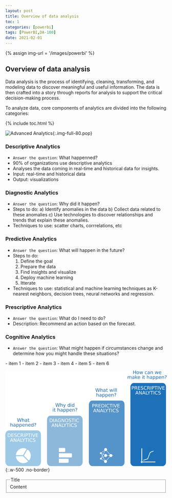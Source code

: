 ```yaml
---
layout: post
title: Overview of data analysis
toc: 1
categories: [powerbi]
tags: [PowerBI,DA-100]
date: 2021-02-01
---
```


{% assign img-url = '/images/powerbi' %}

## Overview of data analysis

Data analysis is the process of identifying, cleaning, transforming, and modeling data to discover meaningful and useful information. The data is then crafted into a story through reports for analysis to support the critical decision-making process.

To analyze data, core components of analytics are divided into the following categories:

{% include toc.html %}

![Advanced Analytics]({{img-url}}/advanced_analytics.png){:.img-full-80.pop}

### Descriptive Analytics
- `Answer the question`: What happenned?
- 90% of organizations use descriptive analytics
- Analyses the data coming in real-time and historical data for insights.
- Input: real-time and historical data
- Output: visualizations

### Diagnostic Analytics
- `Answer the question`: Why did it happen?
- Steps to do:
a) Identify anomalies in the data
b) Collect data related to these anomalies
c) Use technologies to discover relationships and trends that explain these anomalies.
- Techniques to use: scatter charts, corrrelations, etc


### Predictive Analytics
- `Answer the question`: What will happen in the future?
- Steps to do:
  1. Define the goal
  2. Prepare the data
  3. Find insights and visualize
  4. Deploy machine learning 
  5. Itterate
- Techniques to use: statistical and machine learning techniques as K-nearest neighbors, decision trees, neural networks and regression.

### Prescriptive Analytics
- `Answer the question`: What do I need to do?
- Description: Recommend an action based on the forecast.

### Cognitive Analytics
- `Answer the question`: What might happen if circumstances change and determine how you might handle these situations?

<div class="thi-columns" markdown="1">
- item 1
- item 2
- item 3
- item 4
- item 5
- item 6
</div>

![](/images/powerbi/advanced_analytics.png){:.w-500 .no-border}

<fieldset class="field-set" markdown="1">
<legend class="leg-title">Title</legend>
Content
</fieldset>
